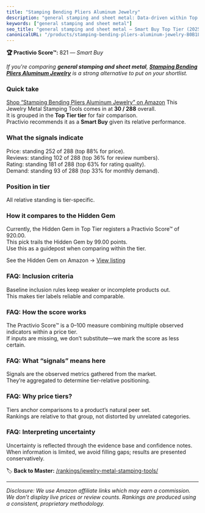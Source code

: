 ```yaml
---
title: "Stamping Bending Pliers Aluminum Jewelry"
description: "general stamping and sheet metal: Data-driven within Top Tier ranking using the Practivio Score™. Positioned by quality, value, demand, findability, momentum."
keywords: ["general stamping and sheet metal"]
seo_title: "general stamping and sheet metal — Smart Buy Top Tier (2025)"
canonicalURL: "/products/stamping-bending-pliers-aluminum-jewelry-B0B1L2H25X/"
---
```


**🏆 Practivio Score™:** 821 — _Smart Buy_


*If you're comparing **general stamping and sheet metal**, **[Stamping Bending Pliers Aluminum Jewelry](https://www.amazon.com/dp/B0B1L2H25X?tag=practivio-20)** is a strong alternative to put on your shortlist.*
### Quick take
[Shop “Stamping Bending Pliers Aluminum Jewelry” on Amazon](https://www.amazon.com/dp/B0B1L2H25X?tag=practivio-20)
This Jewelry Metal Stamping Tools comes in at **30 / 288** overall.  
It is grouped in the **Top Tier tier** for fair comparison.  
Practivio recommends it as a **Smart Buy** given its relative performance.

### What the signals indicate
Price: standing 252 of 288 (top 88% for price).  
Reviews: standing 102 of 288 (top 36% for review numbers).  
Rating: standing 181 of 288 (top 63% for rating quality).  
Demand: standing 93 of 288 (top 33% for monthly demand).

### Position in tier
All relative standing is tier-specific.

### How it compares to the Hidden Gem
Currently, the Hidden Gem in Top Tier registers a Practivio Score™ of 920.00.  
This pick trails the Hidden Gem by 99.00 points.  
Use this as a guidepost when comparing within the tier.  

See the Hidden Gem on Amazon → [View listing](https://www.amazon.com/dp/B079Y5GDPY?tag=practivio-20)

### FAQ: Inclusion criteria
Baseline inclusion rules keep weaker or incomplete products out.  
This makes tier labels reliable and comparable.

### FAQ: How the score works
The Practivio Score™ is a 0–100 measure combining multiple observed indicators within a price tier.  
If inputs are missing, we don’t substitute—we mark the score as less certain.

### FAQ: What “signals” means here
Signals are the observed metrics gathered from the market.  
They’re aggregated to determine tier-relative positioning.

### FAQ: Why price tiers?
Tiers anchor comparisons to a product’s natural peer set.  
Rankings are relative to that group, not distorted by unrelated categories.

### FAQ: Interpreting uncertainty
Uncertainty is reflected through the evidence base and confidence notes.  
When information is limited, we avoid filling gaps; results are presented conservatively.


🏷️ **Back to Master:** [/rankings/jewelry-metal-stamping-tools/](/rankings/jewelry-metal-stamping-tools/)

---
_Disclosure: We use Amazon affiliate links which may earn a commission. We don’t display live prices or review counts. Rankings are produced using a consistent, proprietary methodology._
